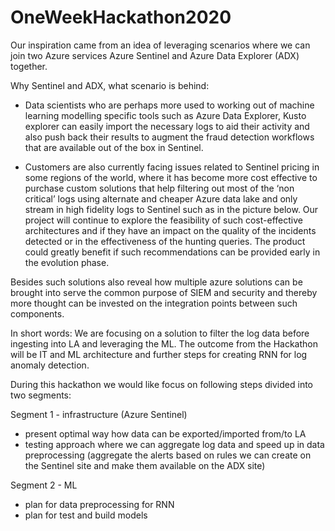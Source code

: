 # OneWeekHackathon2020

 Our inspiration came from an idea of leveraging scenarios where we can join two Azure services Azure Sentinel and Azure Data Explorer (ADX) together. 
 
 Why Sentinel and ADX, what scenario is behind: 
 
 - Data scientists who are perhaps more used to working out of machine learning modelling specific tools such as Azure Data Explorer, Kusto explorer can easily import the necessary logs to aid their activity and also push back their results to augment the fraud detection workflows that are available out of the box in Sentinel. 
 
 - Customers are also currently facing issues related to Sentinel pricing in some regions of the world, where it has become more cost effective to purchase custom solutions that help filtering out most of the ‘non critical’ logs using alternate and cheaper Azure data lake and only stream in high fidelity logs to Sentinel such as in the picture below. Our project will continue to explore the feasibility of such cost-effective architectures and if they have an impact on the quality of the incidents detected or in the effectiveness of the hunting queries. The product could greatly benefit if such recommendations can be provided early in the evolution phase. 
 
 Besides such solutions also reveal how multiple azure solutions can be brought into serve the common purpose of SIEM and security and thereby more thought can be invested on the integration points between such components. 
 
 In short words: We are focusing on a solution to filter the log data before ingesting into LA and leveraging the ML. The outcome from the Hackathon will be IT and ML architecture and further steps for creating RNN for log anomaly detection.
 
 During this hackathon we would like focus on following steps divided into two segments: 
 
 Segment 1 - infrastructure (Azure Sentinel) 
 - present optimal way how data can be exported/imported from/to LA  
 - testing approach where we can aggregate log data and speed up in data preprocessing (aggregate the alerts based on rules we can create on the Sentinel site and make them available on the ADX site) 
 
 Segment 2 - ML 
 - plan for data preprocessing for RNN 
 - plan for test and build models 
